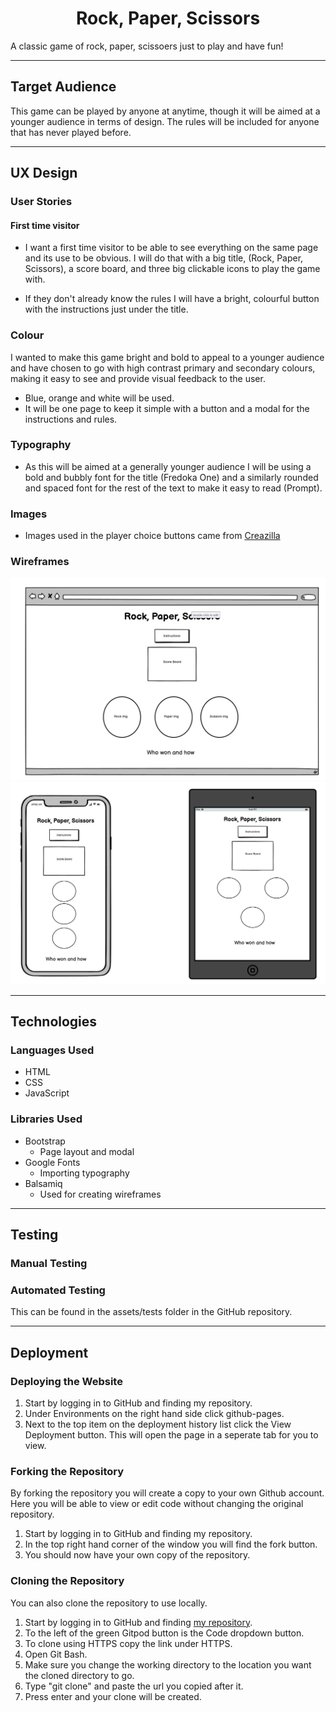 <h1 style="text-align: center">Rock, Paper, Scissors</h1>

A classic game of rock, paper, scissoers just to play and have fun!

<hr>

## Target Audience

This game can be played by anyone at anytime, though it will be aimed at a younger audience in terms of design. The rules will be included for anyone that has never played before.

<hr>

## UX Design

### User Stories

#### First time visitor

* I want a first time visitor to be able to see everything on the same page and its use to be obvious. I will do that with a big title, (Rock, Paper, Scissors), a score board, and three big clickable icons to play the game with.

* If they don't already know the rules I will have a bright, colourful button with the instructions just under the title.

### Colour

I wanted to make this game bright and bold to appeal to a younger audience and have chosen to go with high contrast primary and secondary colours, making it easy to see and provide visual feedback to the user.

* Blue, orange and white will be used.
* It will be one page to keep it simple with a button and a modal for the instructions and rules.

### Typography

* As this will be aimed at a generally younger audience I will be using a bold and bubbly font for the title (Fredoka One) and a similarly rounded and spaced font for the rest of the text to make it easy to read (Prompt).

### Images

* Images used in the player choice buttons came from [Creazilla](https://creazilla.com/)

### Wireframes

![landing page](assets/images/wireframes/index.png)
![landing page mobile](assets/images/wireframes/index-mobile.png)

<hr>

## Technologies

### Languages Used

* HTML
* CSS
* JavaScript

### Libraries Used

* Bootstrap
    * Page layout and modal
* Google Fonts
    * Importing typography
* Balsamiq
    * Used for creating wireframes

<hr>

## Testing

### Manual Testing

### Automated Testing

This can be found in the assets/tests folder in the GitHub repository.

<hr>

## Deployment

### Deploying the Website

1. Start by logging in to GitHub and finding my repository.
2. Under Environments on the right hand side click github-pages.
3. Next to the top item on the deployment history list click the View Deployment button. This will open the page in a seperate tab for you to view.

### Forking the Repository
By forking the repository you will create a copy to your own Github account. Here you will be able to view or edit code without changing the original repository.

1. Start by logging in to GitHub and finding my repository.
2. In the top right hand corner of the window you will find the fork button.
3. You should now have your own copy of the repository.

### Cloning the Repository
You can also clone the repository to use locally.

1. Start by logging in to GitHub and finding [my repository](https://github.com/Charlie-Walsh/rock-paper-scissors).
2. To the left of the green Gitpod button is the Code dropdown button.
3. To clone using HTTPS copy the link under HTTPS.
4. Open Git Bash.
5. Make sure you change the working directory to the location you want the cloned directory to go.
6. Type "git clone" and paste the url you copied after it.
7. Press enter and your clone will be created.





